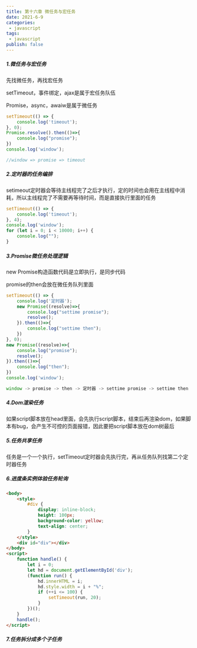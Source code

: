 ```yaml
---
title: 第十六章 微任务与宏任务
date: 2021-6-9
categories:
 - javascript
tags:
 - javascript
publish: false
---
```


<!-- more -->

##### 1.微任务与宏任务

先找微任务，再找宏任务

setTimeout，事件绑定，ajax是属于宏任务队伍

Promise，async，awaiw是属于微任务

```js
setTimeout(() => {
    console.log('timeout');
}, 0);
Promise.resolve().then(()=>{
    console.log("promise");
})
console.log('window');

//window => promise => timeout
```

##### 2.定时器的任务编排

setimeout定时器会等待主线程完了之后才执行，定的时间也会用在主线程中消耗，所以主线程完了不需要再等待时间，而是直接执行里面的任务

```js
setTimeout(() => {
    console.log('timeout');
}, 4);
console.log('window');
for (let i = 0; i < 10000; i++) {
    console.log("");
}
```

##### 3.Promise微任务处理逻辑

new Promise构造函数代码是立即执行，是同步代码

promise的then会放在微任务队列里面

```js
setTimeout(() => {
    console.log('定时器');
    new Promise((resolve)=>{
        console.log("settime promise");
        resolve();
    }).then(()=>{
        console.log("settime then");
    })
}, 0);
new Promise((resolve)=>{
    console.log("promise");
    resolve();
}).then(()=>{
    console.log("then");
})
console.log('window');

window -> promise -> then -> 定时器 -> settime promise -> settime then
```

##### 4.Dom渲染任务

如果script脚本放在head里面，会先执行script脚本，结束后再渲染dom，如果脚本有bug，会产生不可控的页面报错，因此要把script脚本放在dom树最后

##### 5.任务共享任务

任务是一个一个执行，setTimeout定时器会先执行完，再从任务队列找第二个定时器任务

##### 6.进度条实例体验任务轮询

```html
<body>
    <style>
        #div {
            display: inline-block;
            height: 100px;
            background-color: yellow;
            text-align: center;
        }
    </style>
    <div id="div"></div>
</body>
<script>
    function handle() {
        let i = 0;
        let hd = document.getElementById('div');
        (function run() {
            hd.innerHTML = i;
            hd.style.width = i + "%";
            if (++i <= 100) {
                setTimeout(run, 20);
            }
        })();
    }
    handle();
</script>
```

##### 7.任务拆分成多个子任务

